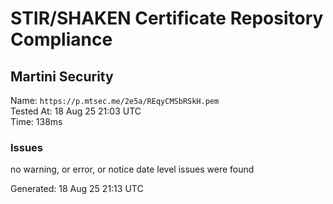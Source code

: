 # STIR/SHAKEN Certificate Repository Compliance

## Martini Security

Name: `https://p.mtsec.me/2e5a/REqyCMSbRSkH.pem`\
Tested At: 18 Aug 25 21:03 UTC\
Time: 138ms

### Issues

no warning, or error, or notice date level issues were found

Generated: 18 Aug 25 21:13 UTC